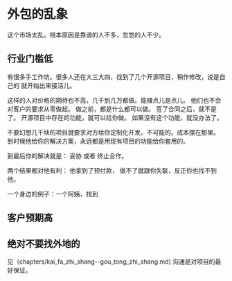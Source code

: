 # 外包的乱象

这个市场太乱。根本原因是靠谱的人不多，忽悠的人不少。

## 行业门槛低

有很多手工作坊。很多人还在大三大四，找到了几个开源项目，稍作修改，说是自己的
就开始出来接活儿。

这样的人对价格的期待也不高，几千到几万都做。能赚点儿是点儿。
他们也不会对客户的要求从零做起。 做之前，都是什么都可以做。
签了合同之后，就不是了。
开源项目中存在的功能，就可以给你做。 如果没有这个功能，就没办法了。

不要幻想几千块的项目就要求对方给你定制化开发。不可能的。成本摆在那里。
到时候他给你的解决方案，永远都是用现有项目的功能给你套用的。

到最后你的解决就是： 妥协 或者 终止合作。

两个结果都对他有利：  他拿到了预付款， 做不了就跟你失联，反正你也找不到他。

一个身边的例子：一个阿姨，找到
## 客户预期高


## 绝对不要找外地的

见（chapters/kai_fa_zhi_shang--gou_tong_zhi_shang.md) 沟通是对项目的最好保证。

